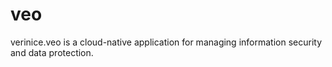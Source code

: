 # veo
verinice.veo is a cloud-native application for managing information security and data protection.
